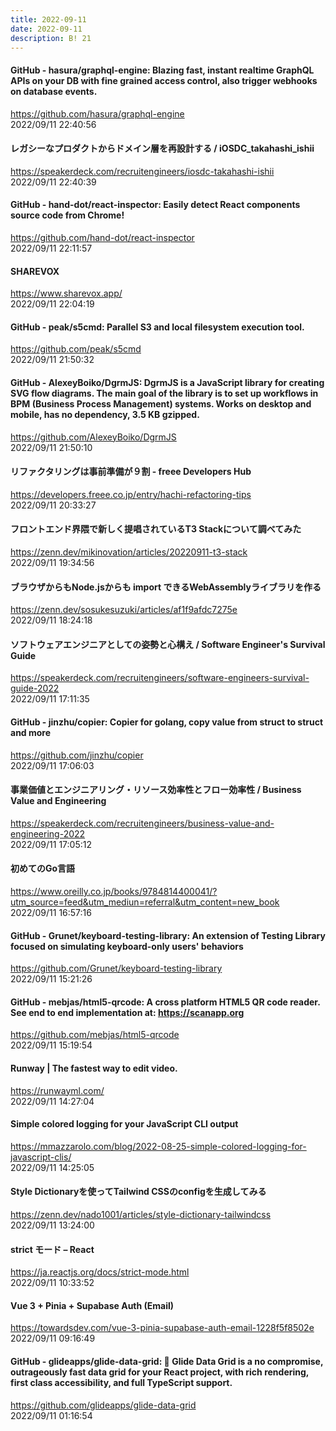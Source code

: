```yaml
---
title: 2022-09-11
date: 2022-09-11
description: B! 21
---
```


#### GitHub - hasura/graphql-engine: Blazing fast, instant realtime GraphQL APIs on your DB with fine grained access control, also trigger webhooks on database events.
https://github.com/hasura/graphql-engine<br>
2022/09/11 22:40:56<br>


#### レガシーなプロダクトからドメイン層を再設計する / iOSDC_takahashi_ishii
https://speakerdeck.com/recruitengineers/iosdc-takahashi-ishii<br>
2022/09/11 22:40:39<br>


#### GitHub - hand-dot/react-inspector: Easily detect React components source code from Chrome!
https://github.com/hand-dot/react-inspector<br>
2022/09/11 22:11:57<br>


#### SHAREVOX
https://www.sharevox.app/<br>
2022/09/11 22:04:19<br>


#### GitHub - peak/s5cmd: Parallel S3 and local filesystem execution tool.
https://github.com/peak/s5cmd<br>
2022/09/11 21:50:32<br>


#### GitHub - AlexeyBoiko/DgrmJS: DgrmJS is a JavaScript library for creating SVG flow diagrams. The main goal of the library is to set up workflows in BPM (Business Process Management) systems. Works on desktop and mobile, has no dependency, 3.5 KB gzipped.
https://github.com/AlexeyBoiko/DgrmJS<br>
2022/09/11 21:50:10<br>


#### リファクタリングは事前準備が９割 - freee Developers Hub
https://developers.freee.co.jp/entry/hachi-refactoring-tips<br>
2022/09/11 20:33:27<br>


#### フロントエンド界隈で新しく提唱されているT3 Stackについて調べてみた
https://zenn.dev/mikinovation/articles/20220911-t3-stack<br>
2022/09/11 19:34:56<br>


#### ブラウザからもNode.jsからも import できるWebAssemblyライブラリを作る
https://zenn.dev/sosukesuzuki/articles/af1f9afdc7275e<br>
2022/09/11 18:24:18<br>


#### ソフトウェアエンジニアとしての姿勢と心構え / Software Engineer's Survival Guide
https://speakerdeck.com/recruitengineers/software-engineers-survival-guide-2022<br>
2022/09/11 17:11:35<br>


#### GitHub - jinzhu/copier: Copier for golang, copy value from struct to struct and more
https://github.com/jinzhu/copier<br>
2022/09/11 17:06:03<br>


#### 事業価値とエンジニアリング・リソース効率性とフロー効率性 / Business Value and Engineering
https://speakerdeck.com/recruitengineers/business-value-and-engineering-2022<br>
2022/09/11 17:05:12<br>


#### 初めてのGo言語
https://www.oreilly.co.jp/books/9784814400041/?utm_source=feed&utm_mediun=referral&utm_content=new_book<br>
2022/09/11 16:57:16<br>


#### GitHub - Grunet/keyboard-testing-library: An extension of Testing Library focused on simulating keyboard-only users' behaviors
https://github.com/Grunet/keyboard-testing-library<br>
2022/09/11 15:21:26<br>


#### GitHub - mebjas/html5-qrcode: A cross platform HTML5 QR code reader. See end to end implementation at: https://scanapp.org
https://github.com/mebjas/html5-qrcode<br>
2022/09/11 15:19:54<br>


#### Runway | The fastest way to edit video.
https://runwayml.com/<br>
2022/09/11 14:27:04<br>


#### Simple colored logging for your JavaScript CLI output
https://mmazzarolo.com/blog/2022-08-25-simple-colored-logging-for-javascript-clis/<br>
2022/09/11 14:25:05<br>


#### Style Dictionaryを使ってTailwind CSSのconfigを生成してみる
https://zenn.dev/nado1001/articles/style-dictionary-tailwindcss<br>
2022/09/11 13:24:00<br>


#### strict モード – React
https://ja.reactjs.org/docs/strict-mode.html<br>
2022/09/11 10:33:52<br>


#### Vue 3 + Pinia + Supabase Auth (Email)
https://towardsdev.com/vue-3-pinia-supabase-auth-email-1228f5f8502e<br>
2022/09/11 09:16:49<br>


#### GitHub - glideapps/glide-data-grid: 🦝 Glide Data Grid is a no compromise, outrageously fast data grid for your React project, with rich rendering, first class accessibility, and full TypeScript support.
https://github.com/glideapps/glide-data-grid<br>
2022/09/11 01:16:54<br>


